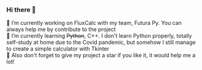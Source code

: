 ### Hi there 👋

🔭 I’m currently working on FluxCalc with my team, Futura Py. You can always help me by contribute to the project <br>
🌱 I’m currently learning ~~Python~~, C++. I don't learn Python properly, totally self-study at home due to the Covid pandemic, but somehow I still manage to create a simple calculator with Tkinter <br>
🌟 Also don't forget to give my project a star if you like it, it would help me a lot! <br>
